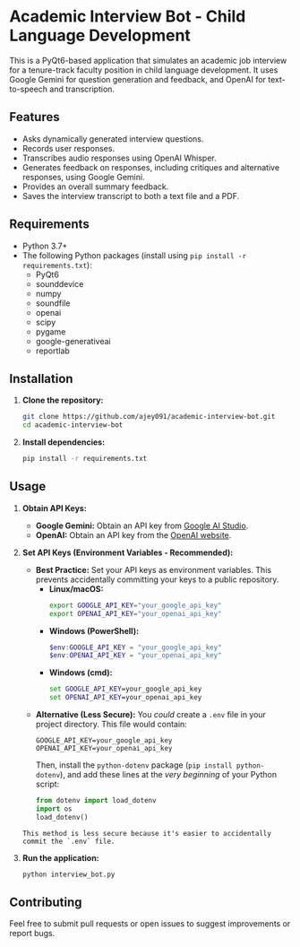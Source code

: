 # Academic Interview Bot - Child Language Development

This is a PyQt6-based application that simulates an academic job interview for a tenure-track faculty position in child language development. It uses Google Gemini for question generation and feedback, and OpenAI for text-to-speech and transcription.

## Features

*   Asks dynamically generated interview questions.
*   Records user responses.
*   Transcribes audio responses using OpenAI Whisper.
*   Generates feedback on responses, including critiques and alternative responses, using Google Gemini.
*   Provides an overall summary feedback.
*   Saves the interview transcript to both a text file and a PDF.

## Requirements

*   Python 3.7+
*   The following Python packages (install using `pip install -r requirements.txt`):
    *   PyQt6
    *   sounddevice
    *   numpy
    *   soundfile
    *   openai
    *   scipy
    *   pygame
    *   google-generativeai
    *   reportlab

## Installation

1.  **Clone the repository:**
    ```bash
    git clone https://github.com/ajey091/academic-interview-bot.git
    cd academic-interview-bot
    ```

2.  **Install dependencies:**
    ```bash
    pip install -r requirements.txt
    ```

## Usage

1.  **Obtain API Keys:**
    *   **Google Gemini:** Obtain an API key from [Google AI Studio](https://ai.google.dev/).
    *   **OpenAI:** Obtain an API key from the [OpenAI website](https://platform.openai.com/).

2.  **Set API Keys (Environment Variables - Recommended):**
    *   **Best Practice:**  Set your API keys as environment variables. This prevents accidentally committing your keys to a public repository.
        *   **Linux/macOS:**
            ```bash
            export GOOGLE_API_KEY="your_google_api_key"
            export OPENAI_API_KEY="your_openai_api_key"
            ```
        *   **Windows (PowerShell):**
            ```powershell
            $env:GOOGLE_API_KEY = "your_google_api_key"
            $env:OPENAI_API_KEY = "your_openai_api_key"
            ```
        *   **Windows (cmd):**
            ```cmd
            set GOOGLE_API_KEY=your_google_api_key
            set OPENAI_API_KEY=your_openai_api_key
            ```
    *    **Alternative (Less Secure):** You *could* create a `.env` file in your project directory. This file would contain:
          ```
          GOOGLE_API_KEY=your_google_api_key
          OPENAI_API_KEY=your_openai_api_key
          ```
          Then, install the `python-dotenv` package (`pip install python-dotenv`), and add these lines at the *very beginning* of your Python script:
          ```python
          from dotenv import load_dotenv
          import os
          load_dotenv()
          ```
        This method is less secure because it's easier to accidentally commit the `.env` file.

3.  **Run the application:**
    ```bash
    python interview_bot.py
    ```

## Contributing

Feel free to submit pull requests or open issues to suggest improvements or report bugs.
